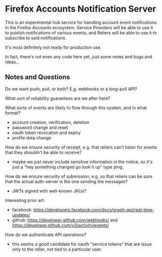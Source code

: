 Firefox Accounts Notification Server
====================================

This is an experimental hub service for handling account event notifications
in the Firefox Accounts ecosystem.  Service Providers will be able to use it
to publish notifications of various events, and Reliers will be able to use it
to subscribe to said notifications.

It's most definitely *not* ready for production use.

In fact, there's not even any code here yet, just some notes and bugs and
ideas...


Notes and Questions
-------------------

Do we want push, pull, or both?  E.g. webhooks or a long-poll API?

What sort of reliability guarantees are we after here?

What sorts of events are likely to flow through this system, and in
what format?
   - account creation, verification, deletion
   - password change and reset
   - oauth token revocation and expiry
   - profile data change

How do we ensure security of receipt, e.g. that reliers can't listen for
events that they shouldn't be able to receive?
   - maybe we just never include sensitive information in the notice,
     so it's just a "hey something changed go look it up" type ping.

How do we ensure security of submission, e.g. so that reliers can be sure
that the actual auth-server is the one sending the messages?
   - JWTs signed with well-known JKUs?

Interesting prior art:
  - facebook: https://developers.facebook.com/docs/graph-api/real-time-updates/
  - github: https://developer.github.com/webhooks/ and https://developer.github.com/v3/activity/events/

How do we authenticate API operations?
  - this seems a good candidate for oauth "service tokens" that are issue
    only to the relier, not tied to a particular user. 
